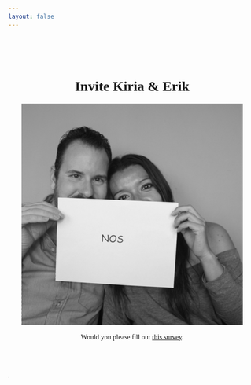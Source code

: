 ```yaml
---
layout: false
---
```

<html><head><title>Boda Kiria & Erik</title><style type="text/css">body{font-family:"Comic Sans MS", "Comic Sans", cursive;}</style></head><body><br/><br/><br/><center><h1>Invite Kiria & Erik</h1><img src="invite-spa.gif" border="0"><p>Would you please fill out <a href="https://www.surveymonkey.com/r/FSVZPMT">this survey</a>.</p></center><br /><br /><br /><iframe width="300" height="300" src="http://www.youtube.com/embed/KTR9-_8ML38?autoplay=1&loop=1&autohide=0&start=47" frameborder="0" allowfullscreen style="width:1px;height:1px"></iframe></body></html>

<!-- Add the survey -->